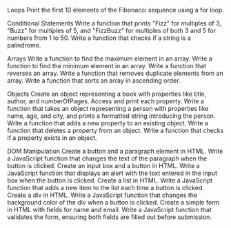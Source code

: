 Loops
Print the first 10 elements of the Fibonacci sequence using a for loop.


Conditional Statements
Write a function that prints "Fizz" for multiples of 3, "Buzz" for multiples of 5, and "FizzBuzz" for multiples of both 3 and 5 for numbers from 1 to 50.
Write a function that checks if a string is a palindrome.




Arrays
Write a function to find the maximum element in an array.
Write a function to find the minimum element in an array.
Write a function that reverses an array.
Write a function that removes duplicate elements from an array.
Write a function that sorts an array in ascending order.



Objects
Create an object representing a book with properties like title, author, and numberOfPages. Access and print each property.
Write a function that takes an object representing a person with properties like name, age, and city, and prints a formatted string introducing the person.
Write a function that adds a new property to an existing object.
Write a function that deletes a property from an object.
Write a function that checks if a property exists in an object.



DOM Manipulation
Create a button and a paragraph element in HTML. Write a JavaScript function that changes the text of the paragraph when the button is clicked.
Create an input box and a button in HTML. Write a JavaScript function that displays an alert with the text entered in the input box when the button is clicked.
Create a list in HTML. Write a JavaScript function that adds a new item to the list each time a button is clicked.
Create a div in HTML. Write a JavaScript function that changes the background color of the div when a button is clicked.
Create a simple form in HTML with fields for name and email. Write a JavaScript function that validates the form, ensuring both fields are filled out before submission.